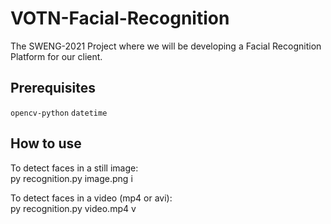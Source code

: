 # VOTN-Facial-Recognition
The SWENG-2021 Project where we will be developing a Facial Recognition Platform for our client.

## Prerequisites
`opencv-python`
`datetime`

## How to use
To detect faces in a still image:\
py recognition.py image.png i

To detect faces in a video (mp4 or avi):\
py recognition.py video.mp4 v 

